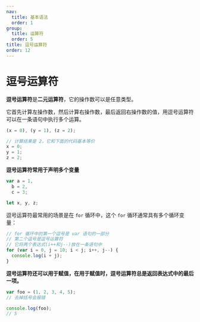 ```yaml
---
nav:
  title: 基本语法
  order: 1
group:
  title: 运算符
  order: 5
title: 逗号运算符
order: 12
---
```


# 逗号运算符

**逗号运算符**是**二元运算符**，它的操作数可以是任意类型。

它首先计算左操作数，然后计算右操作数，最后返回右操作数的值，用逗号运算符可以在一条语句中执行多个运算。

```js
(x = 0), (y = 1), (z = 2);
```

```js
// 计算结果是 2，它和下面的代码基本等价
x = 0;
y = 1;
z = 2;
```

**逗号运算符常用于声明多个变量**

```js
var a = 1,
  b = 2,
  c = 3;

let x, y, z;
```

逗号运算符最常用的场景是在 `for` 循环中，这个 `for` 循环通常具有多个循环变量：

```js
// for 循环中的第一个逗号是 var 语句的一部分
// 第二个逗号是逗号运算符
// 它将两个表达式(i++和j--)放在一条语句中
for (var i = 0, j = 10; i < j; i++, j--) {
  console.log(i + j);
}
```

**逗号运算符还可以用于赋值，在用于赋值时，逗号运算符总是返回表达式中的最后一项。**

```js
var foo = (1, 2, 3, 4, 5);
// 去掉括号会报错

console.log(foo);
// 5
```
